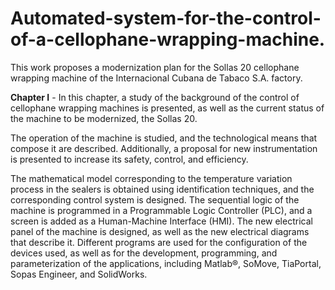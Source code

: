 # Automated-system-for-the-control-of-a-cellophane-wrapping-machine.

This work proposes a modernization plan for the Sollas 20 cellophane wrapping machine of the Internacional Cubana de Tabaco S.A. factory. 

****Chapter I**** - In this chapter, a study of the background of the control of cellophane wrapping machines is presented, as well as the current status of the machine to be modernized, the Sollas 20.

The operation of the machine is studied, and the technological means that compose it are described. Additionally, a proposal for new instrumentation is presented to increase its safety, control, and efficiency.

The mathematical model corresponding to the temperature variation process in the sealers is obtained using identification techniques, and the corresponding control system is designed. The sequential logic of the machine is programmed in a Programmable Logic Controller (PLC), and a screen is added as a Human-Machine Interface (HMI). The new electrical panel of the machine is designed, as well as the new electrical diagrams that describe it. Different programs are used for the configuration of the devices used, as well as for the development, programming, and parameterization of the applications, including Matlab®, SoMove, TiaPortal, Sopas Engineer, and SolidWorks.
